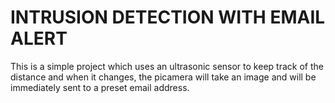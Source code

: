 <h1>INTRUSION DETECTION WITH EMAIL ALERT</h1>

This is a simple project which uses an ultrasonic sensor to keep track of the distance and when it changes, the picamera will take an image and will be immediately sent to a preset email address.

